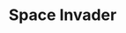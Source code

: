 ---
ee_id_thing: '14'
site: '1'
type: '2'
inv_num: 2004-001
add_credit: Code by Alex Galloway of the Radical Software Group
url: 2004-001-space-invader
title: Space Invader
year: '2004'
display_year: '2004'
medium: Modded Space Invaders cartridge
dims:
pitch: "​Space Invaders with only one invader."
ps: "​Space Invader is a mod of the Atari game Space Invaders which has been turned
  into Space Invader (note: its no longer plural…thus the white out over the last
  “s” on the cartridge) –&gt; all the invaders have been erased except one. This makes
  the game impossible to play, as the invader inherits bullets from all the others.
  The average game lasts about 1 minute. Good luck! Don’t forget 2 download the ROM
  below. "
live_url:
youtube: 'https://www.youtube.com/watch?v=XaoiBidAgv4

  '
related_code: https://github.com/coryarcangel/Space-Invader
imgs: space-invader-2004-001-cartridge-database-ih.jpg,space-invader-2004-001-still-2-database-ih.jpg,space-invader-2004-001-still-4-database-ih.jpg,space-invader-2004-001-still-5-database-ih.jpg,space-invader-2004-001-still-6-database-ih.jpg,space-invader-2004-001-still-7-database-ih.jpg
subheading:
download:
commission:
related: "[4211] [2013-136-the-source-issue-5-space-invader] 2013-136 The Source Issue
  5 Space Invader"
layout: things-i-made
---